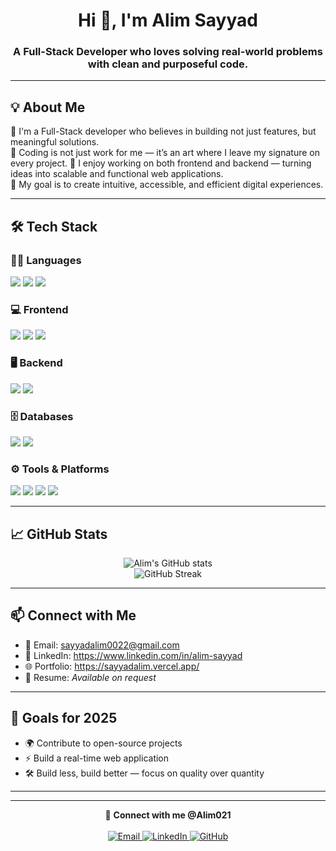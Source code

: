 <h1 align="center">Hi 👋, I'm Alim Sayyad</h1>
<h3 align="center">A Full-Stack Developer who loves solving real-world problems with clean and purposeful code.</h3>

---

## 💡 About Me
🔹 I'm a Full-Stack developer who believes in building not just features, but meaningful solutions.  
🔹 Coding is not just work for me — it’s an art where I leave my signature on every project.
🔹 I enjoy working on both frontend and backend — turning ideas into scalable and functional web applications.  
🔹 My goal is to create intuitive, accessible, and efficient digital experiences.  

---

## 🛠️ Tech Stack

### 👨‍💻 Languages
<p>
  <img src="https://img.shields.io/badge/JavaScript-F7DF1E?style=for-the-badge&logo=javascript&logoColor=black" />
  <img src="https://img.shields.io/badge/HTML5-E34F26?style=for-the-badge&logo=html5&logoColor=white" />
  <img src="https://img.shields.io/badge/CSS3-1572B6?style=for-the-badge&logo=css3&logoColor=white" />
</p>

### 💻 Frontend
<p>
  <img src="https://img.shields.io/badge/React-20232A?style=for-the-badge&logo=react&logoColor=61DAFB" />
  <img src="https://img.shields.io/badge/Bootstrap-7952B3?style=for-the-badge&logo=bootstrap&logoColor=white" />
  <img src="https://img.shields.io/badge/TailwindCSS-38B2AC?style=for-the-badge&logo=tailwind-css&logoColor=white" />
</p>

### 🖥️ Backend
<p>
  <img src="https://img.shields.io/badge/Node.js-339933?style=for-the-badge&logo=node.js&logoColor=white" />
  <img src="https://img.shields.io/badge/Express.js-000000?style=for-the-badge&logo=express&logoColor=white" />
</p>

### 🗄️ Databases
<p>
  <img src="https://img.shields.io/badge/MongoDB-4EA94B?style=for-the-badge&logo=mongodb&logoColor=white" />
  <img src="https://img.shields.io/badge/MySQL-4479A1?style=for-the-badge&logo=mysql&logoColor=white" />
</p>

### ⚙️ Tools & Platforms
<p>
  <img src="https://img.shields.io/badge/Git-F05032?style=for-the-badge&logo=git&logoColor=white" />
  <img src="https://img.shields.io/badge/GitHub-181717?style=for-the-badge&logo=github&logoColor=white" />
  <img src="https://img.shields.io/badge/Postman-FF6C37?style=for-the-badge&logo=postman&logoColor=white" />
  <img src="https://img.shields.io/badge/VSCode-007ACC?style=for-the-badge&logo=visual-studio-code&logoColor=white" />
</p>

---

## 📈 GitHub Stats

<p align="center">
  <img src="https://github-readme-stats.vercel.app/api?username=Alim021&show_icons=true&theme=radical" alt="Alim's GitHub stats" />
  <br/>
  <img src="https://github-readme-streak-stats.herokuapp.com/?user=Alim021&theme=radical" alt="GitHub Streak" />
</p>

---

## 📫 Connect with Me

- 📧 Email: sayyadalim0022@gmail.com  
- 💼 LinkedIn: https://www.linkedin.com/in/alim-sayyad  
- 🌐 Portfolio: https://sayyadalim.vercel.app/  
- 📝 Resume: *Available on request*

---

## 🚀 Goals for 2025

- 🌍 Contribute to open-source projects  
- ⚡ Build a real-time web application  
- 🛠️ Build less, build better — focus on quality over quantity  

---

---

<p align="center">
  🤝 <b>Connect with me @Alim021</b><br><br>
  <a href="mailto:sayyadalim0022@gmail.com" target="_blank">
    <img src="https://img.shields.io/badge/Email-D14836?style=for-the-badge&logo=gmail&logoColor=white" alt="Email" />
  </a>
  <a href="https://www.linkedin.com/in/alim-sayyad/" target="_blank">
    <img src="https://img.shields.io/badge/LinkedIn-0A66C2?style=for-the-badge&logo=linkedin&logoColor=white" alt="LinkedIn" />
  </a>
  <a href="https://github.com/Alim021" target="_blank">
    <img src="https://img.shields.io/badge/GitHub-181717?style=for-the-badge&logo=github&logoColor=white" alt="GitHub" />
  </a>
</p>

